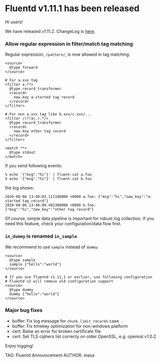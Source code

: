 # Fluentd v1.11.1 has been released

Hi users!

We have released v1.11.2. ChangeLog is [here](https://github.com/fluent/fluentd/blob/master/CHANGELOG.md).

### Allow regular expression in filter/match tag matching

Regular expression, `/pattern/`, is now allowed in tag matching:

```
<source>
  @type forward
</source>

# For a.xxx tag
<filter a.**>
  @type record_transformer
  <record>
    new_key a-started tag record
  </record>
</filter>

# For non a.xxx tag like b.xxx/c.xxx/...
<filter /(?!a\.).*/>
  @type record_transformer
  <record>
    new_key other tag record
  </record>
</filter>

<match **>
  @type stdout
</match>
```

If you send following events:

```
% echo '{"msg":"hi"}' | fluent-cat a.foo
% echo '{"msg":"hi"}' | fluent-cat b.foo
```

the log shows:

```
2020-08-06 13:40:03.111196000 +0900 a.foo: {"msg":"hi","new_key":"a-started tag record"}
2020-08-06 13:40:09.492380000 +0900 b.foo: {"msg":"hi","new_key":"other tag record"}
```

Of course, simple data pipeline is important for robust log collection.
If you need this feature, check your configuration/data flow first.

### `in_dummy` is renamed `in_sample`

We recommend to use `sample` instead of `dummy`:

```
<source>
  @type sample
  sample {"hello":"world"}
</source>

# If you use fluentd v1.11.1 or earlier, use following configuration
# Fluentd v2 will remove old configuration support
<source>
  @type dummy
  dummy {"hello":"world"}
</source>
```

### Major bug fixes

* buffer: Fix log message for `chunk_limit_records` case
* buffer: Fix timekey optimization for non-windows platform
* cert: Raise an error for broken certificate file
* cert: Set TLS ciphers list correcty on older OpenSSL, e.g. openssl v1.0.2

Enjoy logging!


TAG: Fluentd Announcement
AUTHOR: masa
